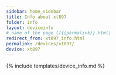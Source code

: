 ```yaml
---
sidebar: home_sidebar
title: Info about xt897
folder: info
layout: deviceinfo
# name of the page (/{{permalink}}.html)
redirect_from: xt897_info.html
permalink: /devices/xt897/
device: xt897
---
```

{% include templates/device_info.md %}
